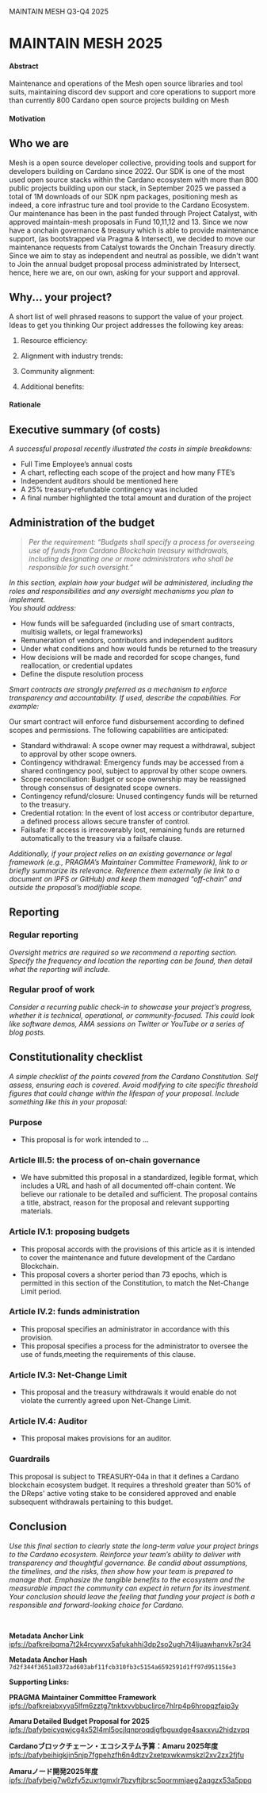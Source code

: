 MAINTAIN MESH Q3-Q4 2025


# MAINTAIN MESH 2025


#### Abstract <br>
Maintenance and operations of the Mesh open source libraries and tool suits, maintaining discord dev support and core operations to support more than currently 800 Cardano open source projects building on Mesh

#### Motivation
## Who we are
Mesh is a open source developer collective, providing tools and support for developers building on Cardano since 2022. 
Our SDK is one of the most used open source stacks within the Cardano ecosystem with more than 800 public projects building upon our stack, in September 2025 we passed a total of 1M downloads of our SDK npm packages, positioning mesh as indeed, a core infrastruc ture and tool provide to the Cardano Ecosystem. 
Our maintenance has been in the past funded through Project Catalyst, with approved maintain-mesh proposals in Fund 10,11,12 and 13. 
Since we now have a onchain governance & treasury which is able to provide maintenance support, (as bootstrapped via Pragma & Intersect), we decided to move our maintenance requests from Catalyst towards the Onchain Treasury directly. 
Since we aim to stay as independent and neutral as possible, we didn't want to Join the annual budget proposal process administrated by Intersect, hence, here we are, on our own, asking for your support and approval. 
 
## Why... your project?
A short list of well phrased reasons to support the value of your project. Ideas to get you thinking
Our project addresses the following key areas: 
1. Resource efficiency: 

2. Alignment with industry trends: 

3. Community alignment:

4. Additional benefits: 


#### Rationale
## Executive summary (of costs)
_A successful proposal recently illustrated the costs in simple breakdowns:_
- Full Time Employee’s annual costs
- A chart, reflecting each scope of the project and how many FTE’s
- Independent auditors should be mentioned here
- A 25% treasury-refundable contingency was included
- A final number highlighted the total amount and duration of the project
  
## Administration of the budget
> _Per the requirement: “Budgets shall specify a process for overseeing use of funds from Cardano Blockchain treasury withdrawals, including designating one or more administrators who shall be responsible for such oversight.”_

_In this section, explain how your budget will be administered, including the roles and responsibilities and any oversight mechanisms you plan to implement._ <br>
_You should address:_
- How funds will be safeguarded (including use of smart contracts, multisig wallets, or legal frameworks)
- Remuneration of vendors, contributors and independent auditors
- Under what conditions and how would funds be returned to the treasury
- How decisions will be made and recorded for scope changes, fund reallocation, or credential updates
- Define the dispute resolution process
  
_Smart contracts are strongly preferred as a mechanism to enforce transparency and accountability. If used, describe the capabilities. For example:_

Our smart contract will enforce fund disbursement according to defined scopes and permissions. The following capabilities are anticipated:
- Standard withdrawal: A scope owner may request a withdrawal, subject to approval by other scope owners.
- Contingency withdrawal: Emergency funds may be accessed from a shared contingency pool, subject to approval by other scope owners.
- Scope reconciliation: Budget or scope ownership may be reassigned through consensus of designated scope owners.
- Contingency refund/closure: Unused contingency funds will be returned to the treasury.
- Credential rotation: In the event of lost access or contributor departure, a defined process allows secure transfer of control.
- Failsafe: If access is irrecoverably lost, remaining funds are returned automatically to the treasury via a failsafe clause. <br>

_Additionally, if your project relies on an existing governance or legal framework (e.g., PRAGMA’s Maintainer Committee Framework), link to or briefly summarize its relevance. Reference them externally (ie link to a document on IPFS or GitHub) and keep them managed “off-chain” and outside the proposal’s modifiable scope._

## Reporting
### Regular reporting
_Oversight metrics are required so we recommend a reporting section. Specify the frequency and location the reporting can be found, then detail what the reporting will include._

### Regular proof of work
_Consider a recurring public check-in to showcase your project’s progress, whether it is technical, operational, or community-focused. This could look like software demos, AMA sessions on Twitter or YouTube or a series of blog posts._

## Constitutionality checklist
_A simple checklist of the points covered from the Cardano Constitution. Self assess, ensuring each is covered. Avoid modifying to cite specific threshold figures that could change within the lifespan of your proposal. Include something like this in your proposal:_
### Purpose
- This proposal is for work intended to … 
### Article III.5: the process of on-chain governance
- We have submitted this proposal in a standardized, legible format, which includes a URL and hash of all documented off-chain content. We believe our rationale to be detailed and sufficient. The proposal contains a title, abstract, reason for the proposal and relevant supporting materials.
### Article IV.1: proposing budgets
- This proposal accords with the provisions of this article as it is intended to cover the maintenance and future development of the Cardano Blockchain.
- This proposal covers a shorter period than 73 epochs, which is permitted in this section of the Constitution, to match the Net-Change Limit period.
### Article IV.2: funds administration
- This proposal specifies an administrator in accordance with this provision.
- This proposal specifies a process for the administrator to oversee the use of funds,meeting the requirements of this clause.
### Article IV.3: Net-Change Limit
- This proposal and the treasury withdrawals it would enable do not violate the currently agreed upon Net-Change Limit.
### Article IV.4: Auditor
- This proposal makes provisions for an auditor.
### Guardrails
This proposal is subject to TREASURY-04a in that it defines a Cardano blockchain ecosystem budget. It requires a threshold greater than 50% of the DReps' active voting stake to be considered approved and enable subsequent withdrawals pertaining to this budget.

## Conclusion
_Use this final section to clearly state the long-term value your project brings to the Cardano ecosystem. Reinforce your team’s ability to deliver with transparency and thoughtful governance. Be candid about assumptions, the timelines, and the risks, then show how your team is prepared to manage that. Emphasize the tangible benefits to the ecosystem and the measurable impact the community can expect in return for its investment. Your conclusion should leave the feeling that funding your project is both a responsible and forward-looking choice for Cardano._

<br>

**Metadata Anchor Link**<br>
[ipfs://bafkreibqma7t2k4rcywvx5afukahhi3dp2so2ugh7t4ljuawhanvk7sr34](ipfs://bafkreibqma7t2k4rcywvx5afukahhi3dp2so2ugh7t4ljuawhanvk7sr34)

**Metadata Anchor Hash**  
`7d2f344f3651a8372ad603abf11fcb310fb3c5154a6592591d1ff97d951156e3`

**Supporting Links:**

**PRAGMA Maintainer Committee Framework**  
[ipfs://bafkreiabxyva5lfm6zztg7tnktxvvbbucljrce7hlrp4p6hropqzfaip3y](ipfs://bafkreiabxyva5lfm6zztg7tnktxvvbbucljrce7hlrp4p6hropqzfaip3y)

**Amaru Detailed Budget Proposal for 2025**  
[ipfs://bafybeicyqwjcg4x52l4ml5ocjlqnproqdjgfbguxdge4saxxvu2hidzvpq](ipfs://bafybeicyqwjcg4x52l4ml5ocjlqnproqdjgfbguxdge4saxxvu2hidzvpq)

**Cardanoブロックチェーン・エコシステム予算：Amaru 2025年度**  
[ipfs://bafybeihigkjin5njp7fgpehzfh6n4dtzv2xetpxwkwmskzl2xv2zx2fjfu](ipfs://bafybeihigkjin5njp7fgpehzfh6n4dtzv2xetpxwkwmskzl2xv2zx2fjfu)

**Amaruノード開発2025年度**  
[ipfs://bafybeig7w6zfv5zuxrtgmxlr7bzyftjbrsc5pormmjaeg2aqgzx53a5ppq](ipfs://bafybeig7w6zfv5zuxrtgmxlr7bzyftjbrsc5pormmjaeg2aqgzx53a5ppq)


